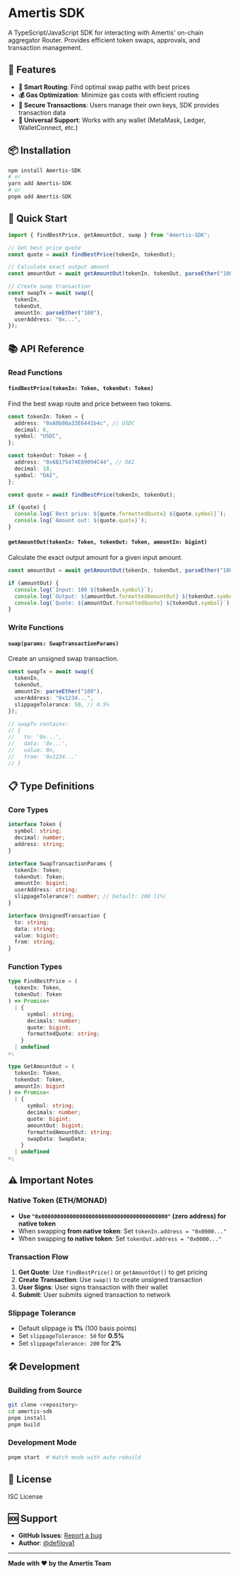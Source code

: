 # Amertis SDK

A TypeScript/JavaScript SDK for interacting with Amertis' on-chain aggregator Router. Provides efficient token swaps, approvals, and transaction management.

## 🚀 Features

- **🔄 Smart Routing**: Find optimal swap paths with best prices
- **💰 Gas Optimization**: Minimize gas costs with efficient routing
- **🔐 Secure Transactions**: Users manage their own keys, SDK provides transaction data
- **📱 Universal Support**: Works with any wallet (MetaMask, Ledger, WalletConnect, etc.)

## 📦 Installation

```bash
npm install Amertis-SDK
# or
yarn add Amertis-SDK
# or
pnpm add Amertis-SDK
```

## 🔧 Quick Start

```typescript
import { findBestPrice, getAmountOut, swap } from "Amertis-SDK";

// Get best price quote
const quote = await findBestPrice(tokenIn, tokenOut);

// Calculate exact output amount
const amountOut = await getAmountOut(tokenIn, tokenOut, parseEther("100"));

// Create swap transaction
const swapTx = await swap({
  tokenIn,
  tokenOut,
  amountIn: parseEther("100"),
  userAddress: "0x...",
});
```

## 📚 API Reference

### Read Functions

#### `findBestPrice(tokenIn: Token, tokenOut: Token)`

Find the best swap route and price between two tokens.

```typescript
const tokenIn: Token = {
  address: "0xA0b86a33E6441b4c", // USDC
  decimal: 6,
  symbol: "USDC",
};

const tokenOut: Token = {
  address: "0x6B175474E89094C44", // DAI
  decimal: 18,
  symbol: "DAI",
};

const quote = await findBestPrice(tokenIn, tokenOut);

if (quote) {
  console.log(`Best price: ${quote.formattedQuote} ${quote.symbol}`);
  console.log(`Amount out: ${quote.quote}`);
}
```

#### `getAmountOut(tokenIn: Token, tokenOut: Token, amountIn: bigint)`

Calculate the exact output amount for a given input amount.

```typescript
const amountOut = await getAmountOut(tokenIn, tokenOut, parseEther("100"));

if (amountOut) {
  console.log(`Input: 100 ${tokenIn.symbol}`);
  console.log(`Output: ${amountOut.formattedAmountOut} ${tokenOut.symbol}`);
  console.log(`Quote: ${amountOut.formattedQuote} ${tokenOut.symbol}`);
}
```

### Write Functions

#### `swap(params: SwapTransactionParams)`

Create an unsigned swap transaction.

```typescript
const swapTx = await swap({
  tokenIn,
  tokenOut,
  amountIn: parseEther("100"),
  userAddress: "0x1234...",
  slippageTolerance: 50, // 0.5%
});

// swapTx contains:
// {
//   to: '0x...',
//   data: '0x...',
//   value: 0n,
//   from: '0x1234...'
// }
```

## 📋 Type Definitions

### Core Types

```typescript
interface Token {
  symbol: string;
  decimal: number;
  address: string;
}

interface SwapTransactionParams {
  tokenIn: Token;
  tokenOut: Token;
  amountIn: bigint;
  userAddress: string;
  slippageTolerance?: number; // Default: 100 (1%)
}

interface UnsignedTransaction {
  to: string;
  data: string;
  value: bigint;
  from: string;
}
```

### Function Types

```typescript
type FindBestPrice = (
  tokenIn: Token,
  tokenOut: Token
) => Promise<
  | {
      symbol: string;
      decimals: number;
      quote: bigint;
      formattedQuote: string;
    }
  | undefined
>;

type GetAmountOut = (
  tokenIn: Token,
  tokenOut: Token,
  amountIn: bigint
) => Promise<
  | {
      symbol: string;
      decimals: number;
      quote: bigint;
      amountOut: bigint;
      formattedAmountOut: string;
      swapData: SwapData;
    }
  | undefined
>;
```

## ⚠️ Important Notes

### Native Token (ETH/MONAD)

- **Use `"0x0000000000000000000000000000000000000000"` (zero address) for native token**
- When swapping **from native token**: Set `tokenIn.address = "0x0000..."`
- When swapping **to native token**: Set `tokenOut.address = "0x0000..."`

### Transaction Flow

1. **Get Quote**: Use `findBestPrice()` or `getAmountOut()` to get pricing
2. **Create Transaction**: Use `swap()` to create unsigned transaction
3. **User Signs**: User signs transaction with their wallet
4. **Submit**: User submits signed transaction to network

### Slippage Tolerance

- Default slippage is **1%** (100 basis points)
- Set `slippageTolerance: 50` for **0.5%**
- Set `slippageTolerance: 200` for **2%**

## 🛠️ Development

### Building from Source

```bash
git clone <repository>
cd amertis-sdk
pnpm install
pnpm build
```

### Development Mode

```bash
pnpm start  # Watch mode with auto-rebuild
```

## 📄 License

ISC License

## 🆘 Support

- **GitHub Issues**: [Report a bug](https://github.com/your-org/amertis-sdk/issues)
- **Author**: [@defilova1](https://x.com/defilova1)

---

**Made with ❤️ by the Amertis Team**
